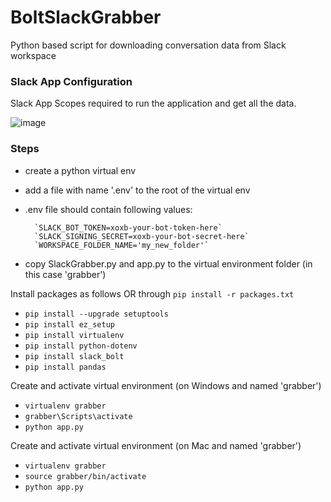 # BoltSlackGrabber
Python based script for downloading conversation data from Slack workspace

### Slack App Configuration

Slack App Scopes required to run the application and get all the data. 

![image](https://user-images.githubusercontent.com/23482179/134361917-a47f9a06-2408-463b-b789-7acc9768fe40.png)

### Steps
- create a python virtual env

- add a  file with name '.env' to the root of the virtual env

- .env file should contain following values:

        `SLACK_BOT_TOKEN=xoxb-your-bot-token-here`
        `SLACK_SIGNING_SECRET=xoxb-your-bot-secret-here`
        `WORKSPACE_FOLDER_NAME='my_new_folder'`

- copy SlackGrabber.py and app.py to the virtual environment folder (in this case 'grabber')

Install packages as follows OR through `pip install -r packages.txt`

- `pip install --upgrade setuptools`
- `pip install ez_setup`
- `pip install virtualenv`
- `pip install python-dotenv`
- `pip install slack_bolt`
- `pip install pandas`

Create and activate virtual environment (on Windows and named 'grabber')

- `virtualenv grabber`
- `grabber\Scripts\activate`
- `python app.py`

Create and activate virtual environment (on Mac and named 'grabber')

- `virtualenv grabber`
- `source grabber/bin/activate`
- `python app.py`
